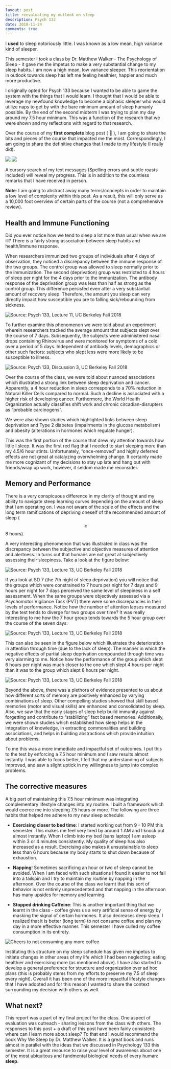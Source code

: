 ```yaml
---
layout: post
title: reevaluating my outlook on sleep
description: Psych 133
date: 2018-11-24
comments: true
---
```


I **used** to sleep notoriously little. I was known as a low mean, high variance kind of sleeper.

This semester I took a class by Dr. Matthew Walker - The Psychology of Sleep - it gave me the impetus to make a very substantial change to my sleep habits. I am now a high mean, low variance sleeper. This reorientation in outlook towards sleep has left me feeling healthier, happier and much more productive.

I originally opted for Psych 133 because I wanted to be able to game the system with the things that I would learn. I thought that I would be able to leverage my newfound knowledge to become a biphasic sleeper who would utilize naps to get by with the bare minimum amount of sleep humanly possible. By the end of the second midterm I was trying to plan my day around my 7.5 hour minimum. This was a function of the research that we were shown and my reflections with regard to that research.

Over the course of my **first complete** blog post ( 🎉 ), I am going to share the bits and pieces of the course that impacted me the most. Correspondingly, I am going to share the definitive changes that I made to my lifestyle (I really did).



![](https://d2mxuefqeaa7sj.cloudfront.net/s_DE685AEAD3F9C3EF9275041444228D05983C0A21050C41FBED8E1112C2839552_1543428718472_Screen+Shot+2018-11-28+at+10.06.35+AM.png)
![](https://d2mxuefqeaa7sj.cloudfront.net/s_DE685AEAD3F9C3EF9275041444228D05983C0A21050C41FBED8E1112C2839552_1543428718483_Screen+Shot+2018-11-28+at+10.05.38+AM.png)


A cursory search of my text messages (Spelling errors and subtle roasts included) will reveal my progress. This is in addition to the countless remarks that I have received in person.

**Note**: I am going to abstract away many terms/concepts in order to maintain a low level of complexity within this post. As a result, this will only serve as a 10,000 foot overview of certain parts of the course (not a comprehensive review).


## Health and Immune Functioning

Did you ever notice how we tend to sleep a lot more than usual when we are ill? There is a fairly strong association between sleep habits and health/immune response.

When researchers immunized two groups of individuals after 4 days of observation, they noticed a discrepancy between the immune response of the two groups. The control group was allowed to sleep normally prior to the immunization. The second (deprivation) group was restricted to 4 hours of sleep per night for the 4 days prior to the immunization. The antibody response of the deprivation group was less than half as strong as the control group. This difference persisted even after a very substantial amount of recovery sleep. Therefore, the amount you sleep can very directly impact how susceptible you are to falling sick/rebounding from sickness.


![Source: Psych 133, Lecture 11, UC Berkeley Fall 2018](https://d2mxuefqeaa7sj.cloudfront.net/s_DE685AEAD3F9C3EF9275041444228D05983C0A21050C41FBED8E1112C2839552_1543433837314_Screen+Shot+2018-11-28+at+11.37.02+AM.png)


To further examine this phenomenon we were told about an experiment wherein researchers tracked the average amount that subjects slept over the course of 7 days. Subsequently, the subjects were administered nasal drops containing Rhinovirus and were monitored for symptoms of a cold over a period of 5 days. Independent of antibody levels, demographics or other such factors: subjects who slept less were more likely to be susceptible to illness.


![Source: Psych 133, Discussion 3, UC Berkeley Fall 2018](https://d2mxuefqeaa7sj.cloudfront.net/s_DE685AEAD3F9C3EF9275041444228D05983C0A21050C41FBED8E1112C2839552_1543434819953_Screen+Shot+2018-11-28+at+11.49.44+AM.png)


Over the course of the class, we were told about nuanced associations which illustrated a strong link between sleep deprivation and cancer. Apparently, a 4 hour reduction in sleep corresponds to a 70% reduction in Natural Killer Cells compared to normal. Such a decline is associated with a higher risk of developing cancer. Furthermore, the World Health Organization actually classifies shift work and chronic circadian-disrupters as “probable carcinogens”.

We were also shown studies which highlighted links between sleep deprivation and Type 2 diabetes (impairments in the glucose metabolism) and obesity (alterations in hormones which regulate hunger).

This was the first portion of the course that drew my attention towards how little I sleep. It was the first red flag that I needed to start sleeping more than my 4.5/6 hour stints. Unfortunately, “once-removed” and highly deferred effects are not great at catalyzing overwhelming change. It certainly made me more cognizant of my decisions to stay up late and hang out with friends/wrap up work, however, it seldom made me reconsider.


## Memory and Performance

There is a very conspicuous difference in my clarity of thought and my ability to navigate steep learning curves depending on the amount of sleep that I am operating on. I was not aware of the scale of the effects and the long term ramifications of depriving oneself of the recommended amount of sleep ( $$\geq$$ 8 hours).

A very interesting phenomenon that was illustrated in class was the discrepancy between the subjective and objective measures of attention and alertness. In turns out that humans are not great at subjectively assessing their sleepiness. Take a look at the figure below:


![Source: Psych 133, Lecture 13, UC Berkeley Fall 2018](https://d2mxuefqeaa7sj.cloudfront.net/s_DE685AEAD3F9C3EF9275041444228D05983C0A21050C41FBED8E1112C2839552_1543609302666_Screen+Shot+2018-11-29+at+11.35.45+PM.png)


If you look at SD 7 (the 7th night of sleep deprivation) you will notice that the groups which were constrained to 7 hours per night for 7 days and 9 hours per night for 7 days perceived the same level of sleepiness in a self assessment. When the same groups were objectively assessed via a Psychomotor Vigilance Task (PVT) there were some discrepancies in their levels of performance. Notice how the number of attention lapses measured by the test tends to diverge for two groups over time? It was really interesting to me how the 7 hour group tends towards the 5 hour group over the course of the seven days.


![Source: Psych 133, Lecture 13, UC Berkeley Fall 2018](https://d2mxuefqeaa7sj.cloudfront.net/s_DE685AEAD3F9C3EF9275041444228D05983C0A21050C41FBED8E1112C2839552_1543609312123_Screen+Shot+2018-11-29+at+11.36.39+PM.png)


This can also be seen in the figure below which illustrates the deterioration in attention through time (due to the lack of sleep). The manner in which the negative effects of partial sleep deprivation compounded through time was very alarming to me. Notice how the performance of the group which slept 6 hours per night was much closer to the one which slept 4 hours per night than it was to the group which slept 8 hours per night.


![Source: Psych 133, Lecture 13, UC Berkeley Fall 2018](https://d2mxuefqeaa7sj.cloudfront.net/s_DE685AEAD3F9C3EF9275041444228D05983C0A21050C41FBED8E1112C2839552_1543609292820_Screen+Shot+2018-11-29+at+11.35.02+PM.png)


Beyond the above, there was a plethora of evidence presented to us about how different sorts of memory are positively enhanced by varying combinations of sleep. Other compelling studies showed that skill based memories (motor and visual skills) are enhanced and consolidated by sleep. Also, we saw that the early stages of sleep help build immunity against forgetting and contribute to “stabilizing” fact based memories. Additionally, we were shown studies which established how sleep helps in the integration of knowledge, in extracting commonalities and building associations, and helps in building abstractions which provide intuition about problems.

To me this was a more immediate and impactful set of outcomes. I put this to the test by enforcing a 7.5 hour minimum and I saw results almost instantly. I was able to focus better, I felt that my understanding of subjects improved, and saw a slight uptick in my willingness to jump into complex problems.  

## The corrective measures

A big part of maintaining this 7.5 hour minimum was integrating complementary lifestyle changes into my routine. I built a framework which would coerce me into sleeping 7.5 hours or more. The following are three habits that helped me adhere to my new sleep schedule:  


- **Exercising closer to bed time**: I started working out from 9 - 10 PM this semester. This makes me feel very tired by around 1 AM and I knock out almost instantly. When I climb into my bed (sans laptop) I am asleep within 3 or 4 minutes consistently. My quality of sleep has also increased as a result. Exercising also makes it unsustainable to sleep less than 6 hours because my body starts to shut down because of exhaustion.


- **Napping**! Sometimes sacrificing an hour or two of sleep cannot be avoided. When I am faced with such situations I found it easier to not fall into a tailspin and I try to maintain my routine by napping in the afternoon. Over the course of the class we learnt that this sort of behavior is not entirely unprecedented and that napping in the afternoon has many upsides for memory and learning.


- **Stopped drinking Caffeine**: This is another important thing that we learnt in the class - coffee gives us a very artificial sense of energy by masking the signal of certain hormones. It also decreases deep sleep. I realized that it is better (long term) to not consume coffee and plan my day in a more effective manner. This semester I have culled my coffee consumption in its entirety.


![Cheers to not consuming any more coffee](http://media.giphy.com/media/13dp24aR1KLitG/giphy.gif)


Instituting this structure on my sleep schedule has given me impetus to initiate changes in other areas of my life which I had been neglecting: eating healthier and exercising more (as mentioned above). I have also started to develop a general preference for structure and organization over ad hoc plans (this is probably stems from my efforts to preserve my 7.5 of sleep every night). Overall it has been one of the more impactful lifestyle changes that I have adopted and for this reason I wanted to share the context surrounding my decision with others as well.

## What next?

This report was a part of my final project for the class. One aspect of evaluation was outreach - sharing lessons from the class with others. The responses to this post + a draft of this post have been fairly consistent: where can I learn more about sleep? To that end I would recommend the book Why We Sleep by Dr. Matthew Walker. It is a great book and runs almost in parallel with the ideas that we discussed in Psychology 133 this semester. It is a great resource to raise your level of awareness about one of the most ubiquitous and fundmental biological needs of every human: **sleep**.
